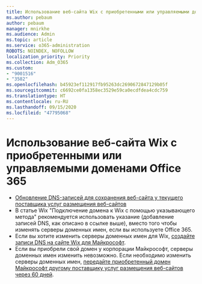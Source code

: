 ```yaml
---
title: Использование веб-сайта Wix с приобретенными или управляемыми доменами Office 365
ms.author: pebaum
author: pebaum
manager: mnirkhe
ms.audience: Admin
ms.topic: article
ms.service: o365-administration
ROBOTS: NOINDEX, NOFOLLOW
localization_priority: Priority
ms.collection: Adm_O365
ms.custom:
- "9001516"
- "3582"
ms.openlocfilehash: b45923ef112917fb95263dc2690672847129b05f
ms.sourcegitcommit: c6692ce0fa1358ec3529e59ca0ecdfdea4cdc759
ms.translationtype: HT
ms.contentlocale: ru-RU
ms.lasthandoff: 09/15/2020
ms.locfileid: "47795068"
---
```

# <a name="using-wix-website-with-office-365-purchased-or-managed-domains"></a>Использование веб-сайта Wix с приобретенными или управляемыми доменами Office 365

- [Обновление DNS-записей для сохранения веб-сайта у текущего поставщика услуг размещения веб-сайтов](https://docs.microsoft.com/microsoft-365/admin/dns/update-dns-records-to-retain-current-hosting-provider)
- В статье Wix "Подключение домена к Wix с помощью указывающего метода" рекомендуется использовать указание (добавление записей DNS, как описано в ссылке выше), вместо того чтобы изменять серверы доменных имен, если вы используете Office 365.
- Если вы хотите изменить серверы доменных имен для Wix, [создайте записи DNS на сайте Wix для Майкрософт](https://docs.microsoft.com/microsoft-365/admin/dns/create-dns-records-at-wix?view=o365-worldwide).
- Если вы приобрели свой домен у корпорации Майкрософт, серверы доменных имен изменить невозможно. Если необходимо изменить серверы доменных имен, [передайте приобретенный домен Майкрософт другому поставщику услуг размещения веб-сайтов через 60 дней](https://docs.microsoft.com/microsoft-365/admin/get-help-with-domains/transfer-a-domain-from-microsoft-to-another-host).